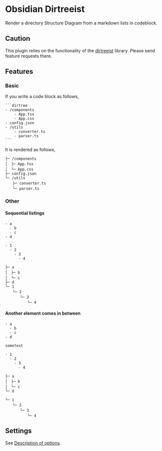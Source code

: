 # Obsidian Dirtreeist

Render a directory Structure Diagram from a markdown lists in codeblock.


## Caution
This plugin relies on the functionality of the [dirtreeist](https://github.com/k4a-l/dirtreeist) library. Please send feature requests there.


## Features


### Basic

If you write a code block as follows,
````
```dirtree
- /components
	- App.tsx
	- App.css
- config.json
- /utils
	- converter.ts
	- parser.ts
```
````

It is rendered as follows,
```
├─ /components
│　├─ App.tsx
│　└─ App.css
├─ config.json
└─ /utils
　　├─ converter.ts
　　└─ parser.ts
```

### Other
#### Sequential listings

```
- a
  - b
  - c
- d

- 1
  - 2
    - 3
      - 4
```

```
├─ a
│　├─ b
│　└─ c
├─ d
└─ 1
　　└─ 2
　　　　└─ 3
　　　　　　└─ 4
```



#### Another element comes in between

```
- a
  - b
  - c
- d

sometext

- 1
  - 2
    - 3
      - 4
```

```
├─ a
│　├─ b
│　└─ c
└─ d

└─ 1
　　└─ 2
　　　　└─ 3
　　　　　　└─ 4
```


## Settings

See [Description of options](https://github.com/k4a-l/dirtreeist#description-of-options).